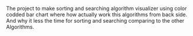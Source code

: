 The project to make sorting and searching algorithm visualizer using color codded bar chart where how actually work this algorithms from back side. 
And why it less the time for sorting and searching comparing to the other Algorithms.
